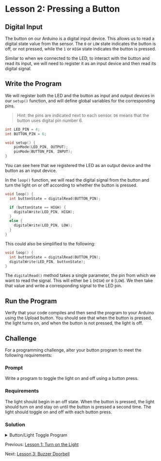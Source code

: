 # Lesson 2: Pressing a Button

## Digital Input

The button on our Arduino is a digital input device. This allows us to read a digital state value from the sensor. The `0` or `LOW` state indicates the button is off, or not pressed, while the `1` or `HIGH` state indicates the button is pressed.

Similar to when we connected to the LED, to interact with the button and read its input, we will need to register it as an input device and then read its digital signal.

## Write the Program

We will register both the LED and the button as input and output devices in our `setup()` function, and will define global variables for the corresponding pins.

> Hint: the pins are indicated next to each sensor. `D6` means that the button uses digital pin number 6.

```c
int LED_PIN = 4;
int BUTTON_PIN = 6;

void setup() {
    pinMode(LED_PIN, OUTPUT);
    pinMode(BUTTON_PIN, INPUT);
}
```

You can see here that we registered the LED as an output device and the button as an input device.

In the `loop()` function, we will read the digital signal from the button and turn the light on or off according to whether the button is pressed.

```c
void loop() {
  int buttonState = digitalRead(BUTTON_PIN);

  if (buttonState == HIGH) {
    digitalWrite(LED_PIN, HIGH);
  }
  else {
    digitalWrite(LED_PIN, LOW);
  }
}
```

This could also be simplified to the following:

```c
void loop() {
  int buttonState = digitalRead(BUTTON_PIN);
  digitalWrite(LED_PIN, buttonState);
}
```

The `digitalRead()` method takes a single parameter, the pin from which we want to read the signal. This will either be `1` (`HIGH`) or `0` (`LOW`). We then take that value and write a corresponding signal to the LED pin.

## Run the Program

Verify that your code compiles and then send the program to your Arduino using the Upload button. You should see that when the button is pressed, the light turns on, and when the button is not pressed, the light is off.

## Challenge

For a programming challenge, alter your button program to meet the following requirements:

### Prompt

Write a program to toggle the light on and off using a button press.

### Requirements

The light should begin in an off state. When the button is pressed, the light should turn on and stay on until the button is pressed a second time. The light should toggle on and off with each button press.

### Solution

<details>
<summary>Button/Light Toggle Program</summary>
  
```c
int LED_PIN = 4;
int BUTTON_PIN = 6;

int prevBtnState = 0;
int lightOn = false;

void setup() {
    pinMode(LED_PIN, OUTPUT);
    pinMode(BUTTON_PIN, INPUT);
}

void loop() {
    int buttonState = digitalRead(BUTTON_PIN);

    // Check for button press
    if (buttonState != prevBtnState && buttonState == 1) {
        // Turn light on if it was previously off
        if (!lightOn) {
        digitalWrite(LED_PIN, HIGH);
        lightOn = true;
        }
        else {
        digitalWrite(LED_PIN, LOW);
        lightOn = false;
        }
        // Delay to prevent input noise
        delay(300);
    }

    // Remember button state
    prevBtnState = buttonState;
}
```

</details>

Previous: [Lesson 1: Turn on the Light](/Lesson01_LED.md)

Next: [Lesson 3: Buzzer Doorbell](/Lesson03_Buzzer.md)
